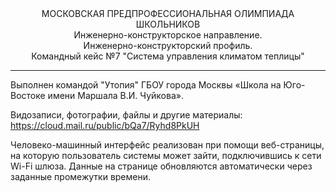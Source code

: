 <div align="center">МОСКОВСКАЯ ПРЕДПРОФЕССИОНАЛЬНАЯ ОЛИМПИАДА ШКОЛЬНИКОВ <br>Инженерно-конструкторское направление. <br>Инженерно-конструкторский профиль.<br>Командный кейс №7 "Система управления климатом теплицы" </div>

<hr>

Выполнен командой "Утопия" ГБОУ города Москвы «Школа на Юго-Востоке имени Маршала В.И. Чуйкова».

Видозаписи, фотографии, файлы и другие материалы:
https://cloud.mail.ru/public/bQa7/Ryhd8PkUH

Человеко-машинный интерфейс реализован при помощи веб-страницы, на которую пользователь системы может зайти, подключившись к сети Wi-Fi шлюза. Данные на странице обновляются автоматически через заданные промежутки времени.